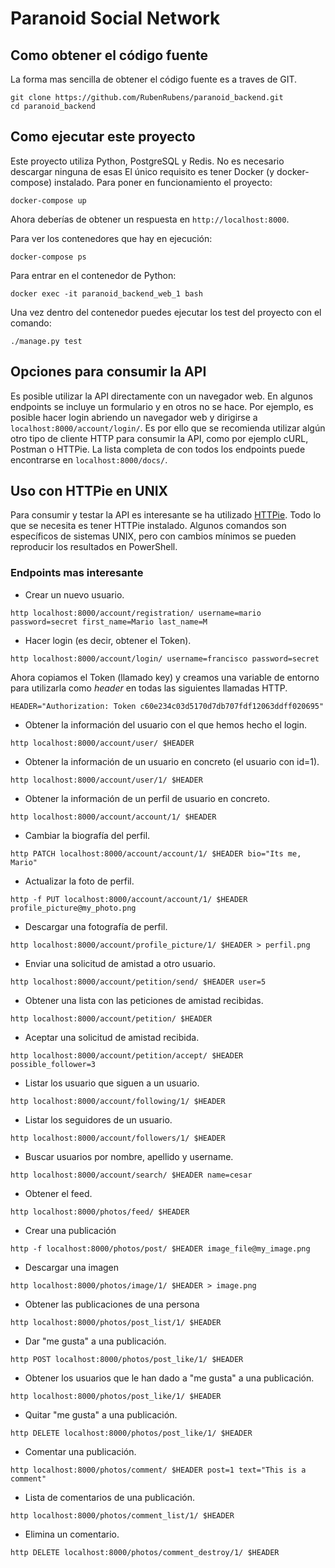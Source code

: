 # Paranoid Social Network

## Como obtener el código fuente

La forma mas sencilla de obtener el código fuente es a traves de GIT.

```
git clone https://github.com/RubenRubens/paranoid_backend.git
cd paranoid_backend
```

## Como ejecutar este proyecto

Este proyecto utiliza Python, PostgreSQL y Redis. No es necesario
descargar ninguna de esas
El único requisito es tener Docker (y docker-compose) instalado. Para
poner en funcionamiento el proyecto:

```
docker-compose up
```

Ahora deberías de obtener un respuesta en `http://localhost:8000`.

Para ver los contenedores que hay en ejecución:

```
docker-compose ps
```

Para entrar en el contenedor de Python:

```
docker exec -it paranoid_backend_web_1 bash
```

Una vez dentro del contenedor puedes ejecutar los test del proyecto
con el comando:

```
./manage.py test
```

## Opciones para consumir la API

Es posible utilizar la API directamente con un navegador web. En algunos
endpoints se incluye un formulario y en otros no se hace. Por ejemplo, es posible
hacer login abriendo un navegador web y dirigirse a `localhost:8000/account/login/`.
Es por ello que se recomienda utilizar algún otro tipo de cliente HTTP para consumir
la API, como por ejemplo cURL, Postman o HTTPie. La lista completa de con todos los
endpoints puede encontrarse en `localhost:8000/docs/`.

## Uso con HTTPie en UNIX

Para consumir y testar la API es interesante se ha utilizado [HTTPie](https://httpie.io/docs/cli/installation).
Todo lo que se necesita es tener HTTPie instalado. Algunos comandos son específicos de
sistemas UNIX, pero con cambios mínimos se pueden reproducir los resultados en PowerShell.

### Endpoints mas interesante

+ Crear un nuevo usuario.

```
http localhost:8000/account/registration/ username=mario password=secret first_name=Mario last_name=M
```

+ Hacer login (es decir, obtener el Token).

```
http localhost:8000/account/login/ username=francisco password=secret
```

Ahora copiamos el Token (llamado key) y creamos  una variable de entorno para utilizarla como
_header_ en todas las siguientes llamadas HTTP.

```
HEADER="Authorization: Token c60e234c03d5170d7db707fdf12063ddff020695"
```

+ Obtener la información del usuario con el que hemos hecho el login.

```
http localhost:8000/account/user/ $HEADER
```

+ Obtener la información de un usuario en concreto (el usuario con id=1).

```
http localhost:8000/account/user/1/ $HEADER
```

+ Obtener la información de un perfil de usuario en concreto.

```
http localhost:8000/account/account/1/ $HEADER
```

+ Cambiar la biografía del perfil.

```
http PATCH localhost:8000/account/account/1/ $HEADER bio="Its me, Mario"
```

+ Actualizar la foto de perfil.

```
http -f PUT localhost:8000/account/account/1/ $HEADER profile_picture@my_photo.png
```

+ Descargar una fotografía de perfil.

```
http localhost:8000/account/profile_picture/1/ $HEADER > perfil.png
```

+ Enviar una solicitud de amistad a otro usuario.

```
http localhost:8000/account/petition/send/ $HEADER user=5
```

+ Obtener una lista con las peticiones de amistad recibidas.

```
http localhost:8000/account/petition/ $HEADER
```

+ Aceptar una solicitud de amistad recibida.

```
http localhost:8000/account/petition/accept/ $HEADER possible_follower=3
```

+ Listar los usuario que siguen a un usuario.

```
http localhost:8000/account/following/1/ $HEADER
```

+ Listar los seguidores de un usuario.

```
http localhost:8000/account/followers/1/ $HEADER
```

+ Buscar usuarios por nombre, apellido y username.

```
http localhost:8000/account/search/ $HEADER name=cesar
```

+ Obtener el feed.

```
http localhost:8000/photos/feed/ $HEADER
```

+ Crear una publicación

```
http -f localhost:8000/photos/post/ $HEADER image_file@my_image.png
```

+ Descargar una imagen

```
http localhost:8000/photos/image/1/ $HEADER > image.png
```

+ Obtener las publicaciones de una persona

```
http localhost:8000/photos/post_list/1/ $HEADER
```

+ Dar "me gusta" a una publicación.

```
http POST localhost:8000/photos/post_like/1/ $HEADER
```

+ Obtener los usuarios que le han dado a "me gusta" a una publicación.

```
http localhost:8000/photos/post_like/1/ $HEADER
```

+ Quitar "me gusta" a una publicación.

```
http DELETE localhost:8000/photos/post_like/1/ $HEADER
```

+ Comentar una publicación.

```
http localhost:8000/photos/comment/ $HEADER post=1 text="This is a comment"
```

+ Lista de comentarios de una publicación.

```
http localhost:8000/photos/comment_list/1/ $HEADER
```

+ Elimina un comentario.

```
http DELETE localhost:8000/photos/comment_destroy/1/ $HEADER
```
